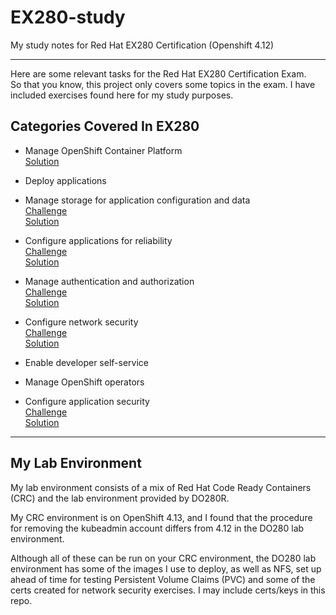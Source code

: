 # EX280-study
My study notes for Red Hat EX280 Certification (Openshift 4.12)

---

Here are some relevant tasks for the Red Hat EX280 Certification Exam.  
So that you know, this project only covers some topics in the exam. I have included exercises
found here for my study purposes.

## Categories Covered In EX280

- Manage OpenShift Container Platform   
    [Solution](./Manage-OpenShift-Container-Platform.md) 


- Deploy applications 

- Manage storage for application configuration and data  
 	[Challenge](./Manage-storage-for-application-configuration-and-data.md)  
    [Solution](./Manage-storage-for-application-configuration-and-data-SOLUTION.md)  

- Configure applications for reliability  
 	[Challenge](./Configure-applications-for-reliability.md)  
    [Solution](./Configure-applications-for-reliability-SOLUTION.md)

- Manage authentication and authorization  
 	[Challenge](./Manage-authentication-and-authorization.md)  
    [Solution](./Manage-authentication-and-authorization-SOLUTION.md)  

- Configure network security  
 	[Challenge](./Configure-service-account-edge-passthoguh-routes.md)  
    [Solution](./Configure-service-accountedge-passthoguh-routes-SOLUTION.md) 

- Enable developer self-service

- Manage OpenShift operators

- Configure application security  
 	[Challenge](./Configure-application-security.md)  
    [Solution](./Configure-application-security-SOLUTION.md) 
---

## My Lab Environment
My lab environment consists of a mix of Red Hat Code Ready Containers (CRC) and the lab environment provided by DO280R.  

My CRC environment is on OpenShift 4.13, and I found that the procedure for removing the kubeadmin account differs from 4.12 in the DO280 lab environment.  

Although all of these can be run on your CRC environment, the DO280 lab environment has some of the images I use to deploy, as well as NFS, set up ahead of time for testing Persistent Volume Claims (PVC) and some of the certs created for network security exercises. I may include certs/keys in this repo.  



